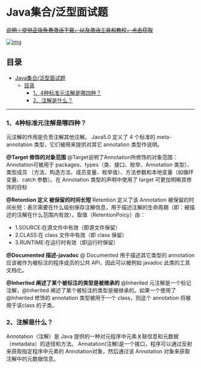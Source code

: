 # Java集合/泛型面试题


~~[说明：提供正版免费激活下载，以及激活工具和教程，点击获取](http://www.idejihuo.com)~~

[![img](https://gitee.com/itmatu/zhongmayisheng/raw/master/video/img/Release_Preview_image_1280x600_IntelliJIDEA-2x.jpg)](http://www.idejihuo.com)

## 目录
- [Java集合/泛型面试题](#java集合泛型面试题)
  - [目录](#目录)
    - [1、4种标准元注解是哪四种？](#14种标准元注解是哪四种)
    - [2、注解是什么？](#2注解是什么)

---


### 1、4种标准元注解是哪四种？
元注解的作用是负责注解其他注解。 Java5.0 定义了 4 个标准的 meta-annotation 类型，它们被用来提供对其它 annotation 类型作说明。

**@Target 修饰的对象范围**
@Target说明了Annotation所修饰的对象范围： Annotation可被用于 packages、types（类、接口、枚举、Annotation 类型）、类型成员
（方法、构造方法、成员变量、枚举值）、方法参数和本地变量（如循环变量、catch 参数）。在 Annotation 类型的声明中使用了 target
可更加明晰其修饰的目标

**@Retention 定义 被保留的时间长短**
Retention 定义了该 Annotation 被保留的时间长短：表示需要在什么级别保存注解信息，用于描述注解的生命周期（即：被描述的注解在什么范围内有效），取值（RetentionPoicy）由：
- 1.SOURCE:在源文件中有效（即源文件保留）
- 2.CLASS:在 class 文件中有效（即 class 保留）
- 3.RUNTIME:在运行时有效（即运行时保留） 

**@Documented 描述-javadoc**
@ Documented 用于描述其它类型的 annotation 应该被作为被标注的程序成员的公共 API，因此可以被例如 javadoc 此类的工具文档化。

**@Inherited 阐述了某个被标注的类型是被继承的**
@Inherited 元注解是一个标记注解，@Inherited 阐述了某个被标注的类型是被继承的。如果一个使用了@Inherited 修饰的 annotation 类型被用于一个 class，则这个 annotation 将被用于该class 的子类。


### 2、注解是什么？
Annotation（注解）是 Java 提供的一种对元程序中元素关联信息和元数据（metadata）的途径和方法。 Annatation(注解)是一个接口，程序可以通过反射来获取指定程序中元素的 Annotation对象，然后通过该 Annotation 对象来获取注解中的元数据信息。